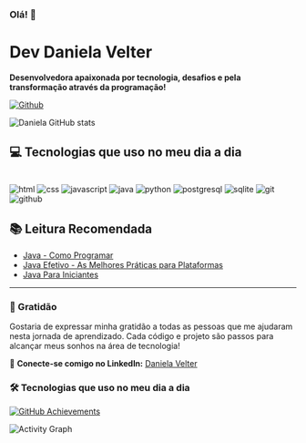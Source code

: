 ### Olá! 👋

# Dev Daniela Velter 

**Desenvolvedora apaixonada por tecnologia, desafios e pela transformação através da programação!**


[![Github](https://img.shields.io/badge/DANIELA2319-100000?style=for-the-badge&logo=github&logoColor=white)](https://github.com/Daniela2319)

![Daniela GitHub stats](https://github-readme-stats.vercel.app/api?username=Daniela2319&show_icons=true&theme=radical)

## 💻 Tecnologias que uso no meu dia a dia

<div style="display: inline_block"><br/>
  <img align="center" alt="html" src="https://img.shields.io/badge/HTML5-ED8B00?style=for-the-badge&logo=html5&logoColor=white"/>
  <img align="center" alt="css" src="https://img.shields.io/badge/CSS3-1572B6?style=for-the-badge&logo=css3&logoColor=white"/>
  <img align="center" alt="javascript" src="https://img.shields.io/badge/JavaScript-F7DF1E?style=for-the-badge&logo=javascript&logoColor=black"/>
  <img align="center" alt="java" src="https://img.shields.io/badge/Java-007396?style=for-the-badge&logo=java&logoColor=white"/>
  <img align="center" alt="python" src="https://img.shields.io/badge/Python-3776AB?style=for-the-badge&logo=python&logoColor=white"/>
  <img align="center" alt="postgresql" src="https://img.shields.io/badge/PostgreSQL-316192?style=for-the-badge&logo=postgresql&logoColor=white"/>
  <img align="center" alt="sqlite" src="https://img.shields.io/badge/SQLite-003B57?style=for-the-badge&logo=sqlite&logoColor=white"/>
  <img align="center" alt="git" src="https://img.shields.io/badge/Git-F05032?style=for-the-badge&logo=git&logoColor=white"/>
  <img align="center" alt="github" src="https://img.shields.io/badge/GitHub-181717?style=for-the-badge&logo=github&logoColor=white"/>
</div>

## 📚 Leitura Recomendada

- [Java - Como Programar](https://ilustradev.com.br/melhores-livros-de-java/)
- [Java Efetivo - As Melhores Práticas para Plataformas](https://ilustradev.com.br/melhores-livros-de-java/)
- [Java Para Iniciantes](https://ilustradev.com.br/melhores-livros-de-java/)

---

### 🌟 Gratidão
Gostaria de expressar minha gratidão a todas as pessoas que me ajudaram nesta jornada de aprendizado. Cada código e projeto são passos para alcançar meus sonhos na área de tecnologia!

👥 **Conecte-se comigo no LinkedIn:** [Daniela Velter](https://www.linkedin.com/in/danielavelteredu/)

### 🛠️ Tecnologias que uso no meu dia a dia

[![GitHub Achievements](https://github-profile-trophy.vercel.app/?username=Daniela2319&theme=dracula&no-frame=true&row=1&column=7)](https://github.com/ryo-ma/github-profile-trophy)


![Activity Graph](https://github-profile-summary-cards.vercel.app/api/cards/profile-details?username=Daniela2319&theme=vue) 


